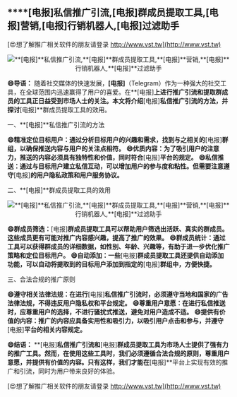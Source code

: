 ## ****[电报]**私信推广引流,**[电报]**群成员提取工具,**[电报]**营销,**[电报]**行销机器人,**[电报]**过滤助手**

[😍想了解推广相关软件的朋友请登录 http://www.vst.tw](http://www.vst.tw)

 <center><img src="https://vst.tw/MP4/tuiguang/png/1.png" alt="**[电报]**私信推广引流,**[电报]**群成员提取工具,**[电报]**营销,**[电报]**行销机器人,**[电报]**过滤助手"></center>

**😄导语：**
随着社交媒体的快速发展，**[电报]**（Telegram）作为一种强大的社交工具，在全球范围内迅速赢得了用户的喜爱。在**[电报]**上进行推广引流和提取群成员的工具正日益受到市场人士的关注。本文将介绍**[电报]**私信推广引流的方法，并探讨**[电报]**群成员提取工具的效用。

一、**[电报]**私信推广引流的方法

**😄精准定位目标用户：通过分析目标用户的兴趣和需求，找到与之相关的**[电报]**群组，以确保推送内容与用户的关注点相符。**
**😄优质内容：为了吸引用户的注意力，推送的内容必须具有独特性和价值，同时符合**[电报]**平台的规定。**
**😄私信推送：通过与目标用户建立私信互动，可以增加用户的参与度和粘性。但需要注意遵守**[电报]**的用户隐私政策和用户服务协议。**

二、**[电报]**群成员提取工具的效用

 <center><img src="https://vst.tw/MP4/tuiguang/png/0.png" alt="**[电报]**私信推广引流,**[电报]**群成员提取工具,**[电报]**营销,**[电报]**行销机器人,**[电报]**过滤助手"></center>

**😄群成员筛选：**[电报]**群成员提取工具可以帮助用户筛选出活跃、真实的群成员。这些成员更有可能对推广内容感兴趣，提高了推广的效果。**
**😄群成员统计：通过工具可以获得群成员的详细数据，如性别、年龄、兴趣等，有助于进一步优化推广策略和定位目标用户。**
**😄自动添加：一些**[电报]**群成员提取工具还提供自动添加功能，可以自动将提取到的目标用户添加到指定的**[电报]**群组中，方便快捷。**

三、合法合规的推广原则

**😄遵守相关法律法规：在进行**[电报]**私信推广引流时，必须遵守当地和国家的广告法律法规，不得违反用户隐私权和平台规定。**
**😄尊重用户意愿：在进行私信推送时，应尊重用户的选择，不进行骚扰式推送，避免对用户造成不适。**
**😄提供有价值的内容：推广的内容应具备实用性和吸引力，以吸引用户点击和参与，并遵守**[电报]**平台的相关内容规定。**

**😄结语：**
**[电报]**私信推广引流和**[电报]**群成员提取工具为市场人士提供了强有力的推广工具。然而，在使用这些工具时，我们必须遵循合法合规的原则，尊重用户意愿，并提供有价值的内容。只有这样，我们才能在**[电报]**平台上实现有效的推广和引流，同时为用户带来良好的体验。

[😍想了解推广相关软件的朋友请登录 http://www.vst.tw](http://www.vst.tw)



